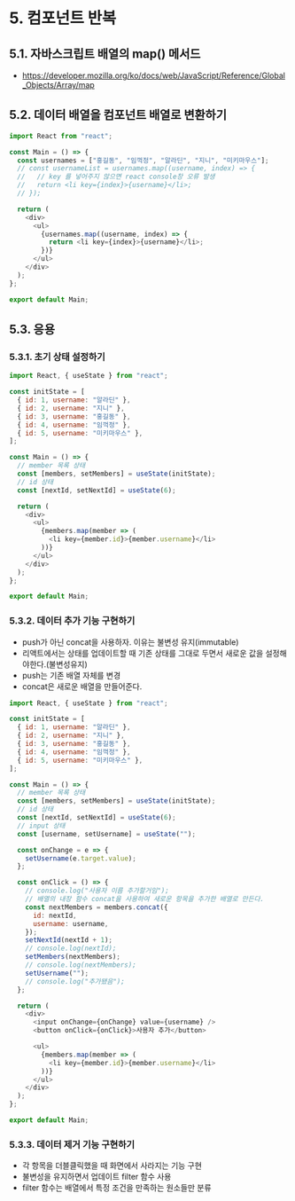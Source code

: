 # 5. 컴포넌트 반복

## 5.1. 자바스크립트 배열의 map() 메서드

- https://developer.mozilla.org/ko/docs/web/JavaScript/Reference/Global_Objects/Array/map

## 5.2. 데이터 배열을 컴포넌트 배열로 변환하기

```js
import React from "react";

const Main = () => {
  const usernames = ["홍길동", "임꺽정", "알라딘", "지니", "미키마우스"];
  // const usernameList = usernames.map((username, index) => {
  //   // key 를 넣어주지 않으면 react console창 오류 발생
  //   return <li key={index}>{username}</li>;
  // });

  return (
    <div>
      <ul>
        {usernames.map((username, index) => {
          return <li key={index}>{username}</li>;
        })}
      </ul>
    </div>
  );
};

export default Main;
```

## 5.3. 응용

### 5.3.1. 초기 상태 설정하기

```js
import React, { useState } from "react";

const initState = [
  { id: 1, username: "알라딘" },
  { id: 2, username: "지니" },
  { id: 3, username: "홍길동" },
  { id: 4, username: "임꺽정" },
  { id: 5, username: "미키마우스" },
];

const Main = () => {
  // member 목록 상태
  const [members, setMembers] = useState(initState);
  // id 상태
  const [nextId, setNextId] = useState(6);

  return (
    <div>
      <ul>
        {members.map(member => (
          <li key={member.id}>{member.username}</li>
        ))}
      </ul>
    </div>
  );
};

export default Main;
```

### 5.3.2. 데이터 추가 기능 구현하기

- push가 아닌 concat을 사용하자. 이유는 불변성 유지(immutable)
- 리액트에서는 상태를 업데이트할 때 기존 상태를 그대로 두면서 새로운 값을 설정해야한다.(불변성유지)
- push는 기존 배열 자체를 변경
- concat은 새로운 배열을 만들어준다.

```js
import React, { useState } from "react";

const initState = [
  { id: 1, username: "알라딘" },
  { id: 2, username: "지니" },
  { id: 3, username: "홍길동" },
  { id: 4, username: "임꺽정" },
  { id: 5, username: "미키마우스" },
];

const Main = () => {
  // member 목록 상태
  const [members, setMembers] = useState(initState);
  // id 상태
  const [nextId, setNextId] = useState(6);
  // input 상태
  const [username, setUsername] = useState("");

  const onChange = e => {
    setUsername(e.target.value);
  };

  const onClick = () => {
    // console.log("사용자 이름 추가할거임");
    // 배열의 내장 함수 concat을 사용하여 새로운 항목을 추가한 배열로 만든다.
    const nextMembers = members.concat({
      id: nextId,
      username: username,
    });
    setNextId(nextId + 1);
    // console.log(nextId);
    setMembers(nextMembers);
    // console.log(nextMembers);
    setUsername("");
    // console.log("추가됐음");
  };

  return (
    <div>
      <input onChange={onChange} value={username} />
      <button onClick={onClick}>사용자 추가</button>

      <ul>
        {members.map(member => (
          <li key={member.id}>{member.username}</li>
        ))}
      </ul>
    </div>
  );
};

export default Main;
```

### 5.3.3. 데이터 제거 기능 구현하기

- 각 항목을 더블클릭했을 때 화면에서 사라지는 기능 구현
- 불변성을 유지하면서 업데이트 filter 함수 사용
- filter 함수는 배열에서 특정 조건을 만족하는 원소들만 분류
